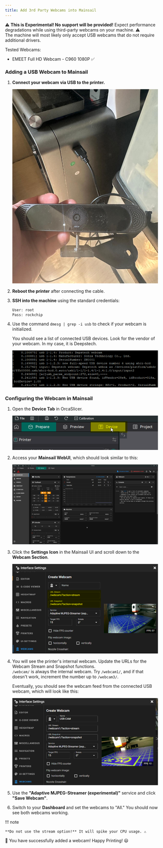 ```yaml
---
title: Add 3rd Party Webcams into Mainsail
---
```


⚠️ **This is Experimental! No support will be provided!** Expect performance degradations while using third-party webcams on your machine. ⚠️  
The machine will most likely only accept USB webcams that do not require additional drivers.

Tested Webcams:

- EMEET Full HD Webcam - C960 1080P ✅

### Adding a USB Webcam to Mainsail

1. **Connect your webcam via USB to the printer.**

    ![USB Connection](https://raw.githubusercontent.com/Rickeetz/Rinkhals/master/docs/docs/assets/webcam-guide/USB-Webcam%20Connect.jpg)

2. **Reboot the printer** after connecting the cable.

3. **SSH into the machine** using the standard credentials:

    ```
    User: root
    Pass: rockchip
    ```

4. Use the command `dmesg | grep -i usb` to check if your webcam is initialized.

    You should see a list of connected USB devices. Look for the vendor of your webcam. In my case, it is Deepstech.

    ![SSH USB DMESG](https://raw.githubusercontent.com/Rickeetz/Rinkhals/master/docs/docs/assets/webcam-guide/Deepstech-Webcam-Init.png)

### Configuring the Webcam in Mainsail

1. Open the **Device Tab** in OrcaSlicer.

    ![Devices Tab](https://raw.githubusercontent.com/Rickeetz/Rinkhals/master/docs/docs/assets/orca-guide/Device-Tab-Orca.png)

2. Access your **Mainsail WebUI**, which should look similar to this:

    ![Mainsail WebUI](https://raw.githubusercontent.com/Rickeetz/Rinkhals/master/docs/docs/assets/orca-guide/Orca-Mainsail-WebUI.png)

3. Click the **Settings Icon** in the Mainsail UI and scroll down to the **Webcam Section**.

    ![Mainsail Webcam Settings](https://raw.githubusercontent.com/Rickeetz/Rinkhals/master/docs/docs/assets/webcam-guide/Mainsail-Webcam-Settings-URL.png)

4. You will see the printer's internal webcam. Update the URLs for the Webcam Stream and Snapshot functions.  
    `/webcam/` is always the internal webcam. Try `/webcam1/`, and if that doesn't work, increment the number up to `/webcam3/`.

    Eventually, you should see the webcam feed from the connected USB webcam, which will look like this:

    ![Mainsail Webcam Settings USB Cam](https://raw.githubusercontent.com/Rickeetz/Rinkhals/master/docs/docs/assets/webcam-guide/Mainsail-Webcam-Settings-USB-Cam.png)

5. Use the **"Adaptive MJPEG-Streamer (experimental)"** service and click **"Save Webcam"**.

6. Switch to your **Dashboard** and set the webcams to "All." You should now see both webcams working.

!!! note
    
    **Do not use the stream option!** It will spike your CPU usage. ⚠️


🎉 You have successfully added a webcam! Happy Printing! 😃
